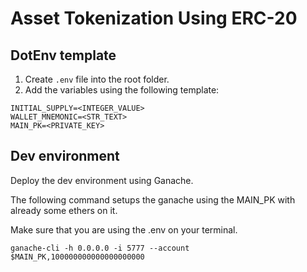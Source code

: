# Asset Tokenization Using ERC-20

## DotEnv template

1. Create `.env` file into the root folder.
2. Add the variables using the following template:

```
INITIAL_SUPPLY=<INTEGER_VALUE>
WALLET_MNEMONIC=<STR_TEXT>
MAIN_PK=<PRIVATE_KEY>
```

## Dev environment

Deploy the dev environment using Ganache.

The following command setups the ganache using the MAIN_PK with already some ethers on it.

Make sure that you are using the .env on your terminal.


```
ganache-cli -h 0.0.0.0 -i 5777 --account $MAIN_PK,100000000000000000000
```
